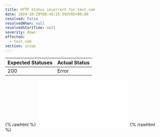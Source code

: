```yaml
---
title: HTTP Status incorrect for test.com
date: 2024-10-29T08:45:25.593705+00:00
resolved: False
resolvedWhen: null
resolvedStartTime: null
severity: down
affected:
  - test.com
section: issue
---
```


| Expected Statuses | Actual Status  |
|-------------------|----------------|
| 200 | Error |

{% rawhtml %}
<embed src="./test.com-http.html" type="text/html">
{% /rawhtml %}
